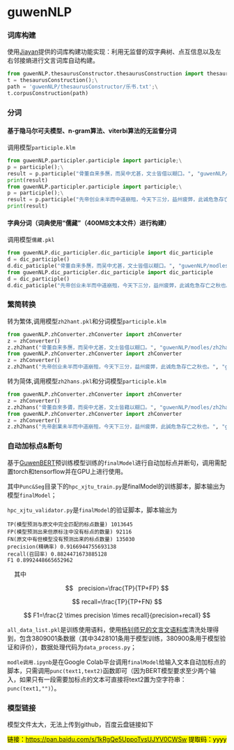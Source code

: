 # guwenNLP

### 词库构建

使用[Jiayan](https://github.com/jiaeyan/Jiayan)提供的词库构建功能实现：利用无监督的双字典树、点互信息以及左右邻接熵进行文言词库自动构建。

```Python
from guwenNLP.thesaurusConstructor.thesaurusConstruction import thesaurusConstruction;\
t = thesaurusConstruction();\
path = 'guwenNLP/thesaurusConstructor/乐书.txt';\
t.corpusConstruction(path)
```

### 分词

#### 基于隐马尔可夫模型、n-gram算法、viterbi算法的无监督分词

调用模型`participle.klm`

```Python
from guwenNLP.participler.participle import participle;\
p = participle();\
result = p.participle("骨董自来多赝，而吴中尤甚，文士皆借以糊口。", "guwenNLP/modles/participle.klm");\
print(result)
from guwenNLP.participler.participle import participle;\
p = participle();\
result = p.participle("先帝创业未半而中道崩殂，今天下三分，益州疲弊，此诚危急存亡之秋也。", "guwenNLP/modles/participle.klm");\
print(result)
```

#### 字典分词（词典使用“儒藏”（400MB文本文件）进行构建）

调用模型`儒藏.pkl`

```Python
from guwenNLP.dic_participler.dic_participle import dic_participle 
d = dic_participle()
d.dic_paticiple("骨董自来多赝，而吴中尤甚，文士皆借以糊口。", "guwenNLP/modles/儒藏.pkl")
from guwenNLP.dic_participler.dic_participle import dic_participle 
d = dic_participle()
d.dic_paticiple("先帝创业未半而中道崩殂，今天下三分，益州疲弊，此诚危急存亡之秋也。", "guwenNLP/modles/儒藏.pkl")
```

### 繁简转换

转为繁体,调用模型`zh2hant.pkl`和分词模型`participle.klm`

```Python
from guwenNLP.zhConverter.zhConverter import zhConverter
z = zhConverter()
z.zh2hant("骨董自来多赝，而吴中尤甚，文士皆借以糊口。", "guwenNLP/modles/zh2hant.pkl", "guwenNLP/modles/participle.klm")
from guwenNLP.zhConverter.zhConverter import zhConverter
z = zhConverter()
z.zh2hant("先帝创业未半而中道崩殂，今天下三分，益州疲弊，此诚危急存亡之秋也。", "guwenNLP/modles/zh2hant.pkl", "guwenNLP/modles/participle.klm")
```

转为简体,调用模型`zh2hans.pkl`和分词模型`participle.klm`

```Python
from guwenNLP.zhConverter.zhConverter import zhConverter
z = zhConverter()
z.zh2hans("骨董自來多贗，而吳中尤甚，文士皆藉以糊口。", "guwenNLP/modles/zh2hans.pkl", "guwenNLP/modles/participle.klm")
from guwenNLP.zhConverter.zhConverter import zhConverter
z = zhConverter()
z.zh2hans("先帝創業未半而中道崩殂，今天下三分，益州疲弊，此誠危急存亡之秋也。", "guwenNLP/modles/zh2hans.pkl", "guwenNLP/modles/participle.klm")
```

### 自动加标点&断句

基于[GuwenBERT](https://github.com/Ethan-yt/guwenbert)预训练模型训练的`finalModel`进行自动加标点并断句，调用需配置torch和tensorflow并在GPU上进行使用。

其中`Punc&Seg`目录下的`hpc_xjtu_train.py`是finalModel的训练脚本，脚本输出为模型`finalModel`；

`hpc_xjtu_validator.py`是`finalModel`的验证脚本，脚本输出为

```
TP(模型预测与原文中完全匹配的标点数量) 1013645
FP(模型预测出来但原标注中没有标点的数量) 92116
FN(原文中有但模型没有预测出来的标点数量) 135030
precision(精确率) 0.9166944755693138
recall(召回率) 0.8824471673885128
F1 0.8992448665652962
```

    其中

$$
  precision=\frac{TP}{TP+FP}
$$

$$
recall=\frac{TP}{TP+FN}
$$

$$
F1=\frac{2 \times precision \times recall}{precision+recall}
$$

`all_data_list.pkl`是训练使用语料，使用[杨钊师兄的文言文语料库](https://github.com/zhaoyang9425/modern-ancient_Chinese_dataset)清洗处理得到，包含3809001条数据（其中3428101条用于模型训练，380900条用于模型验证和评价），数据处理代码为`data_process.py`；

`modle调用.ipynb`是在Google Colab平台调用`finalModel`给输入文本自动加标点的脚本，只需调用`punc(text1,text2)`函数即可（因为BERT模型要求至少两个输入，如果只有一段需要加标点的文本可直接将text2置为空字符串：`punc(text1,"")`）。



### 模型链接

模型文件太大，无法上传到github，百度云盘链接如下

<mark>链接：https://pan.baidu.com/s/1kRgQe5UppoTvsUJYV0CWSw 
提取码：yyyy </mark>